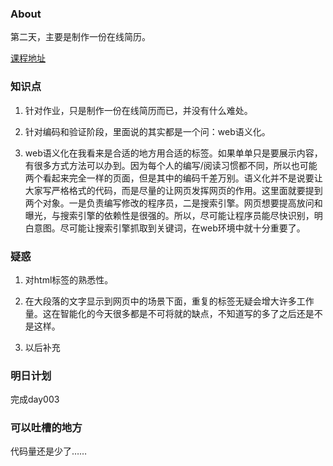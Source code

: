 ### About

第二天，主要是制作一份在线简历。

[课程地址](http://ife.baidu.com/course/detail/id/36?t=1531467790844#learn)

### 知识点

1. 针对作业，只是制作一份在线简历而已，并没有什么难处。

2. 针对编码和验证阶段，里面说的其实都是一个问：web语义化。

3. web语义化在我看来是合适的地方用合适的标签。如果单单只是要展示内容，有很多方式方法可以办到。因为每个人的编写/阅读习惯都不同，所以也可能两个看起来完全一样的页面，但是其中的编码千差万别。语义化并不是说要让大家写严格格式的代码，而是尽量的让网页发挥网页的作用。这里面就要提到两个对象。一是负责编写修改的程序员，二是搜索引擎。网页想要提高放问和曝光，与搜索引擎的依赖性是很强的。所以，尽可能让程序员能尽快识别，明白意图。尽可能让搜索引擎抓取到关键词，在web环境中就十分重要了。

### 疑惑

1. 对html标签的熟悉性。

2. 在大段落的文字显示到网页中的场景下面，重复的标签无疑会增大许多工作量。这在智能化的今天很多都是不可将就的缺点，不知道写的多了之后还是不是这样。

3. 以后补充

### 明日计划

完成day003

### 可以吐槽的地方

代码量还是少了……